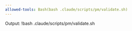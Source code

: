 ```yaml
---
allowed-tools: Bash(bash .claude/scripts/pm/validate.sh)
---
```


Output:
!bash .claude/scripts/pm/validate.sh
